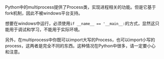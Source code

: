 Python中的multiprocess提供了Process类，实现进程相关的功能。但是它基于fork机制，因此不被windows平台支持。

想要在windows中运行，必须使用`if __name__ == '__main__:`的方式，显然这只能用于调试和学习，不能用于实际环境。

另外，在multiprocess中你既可以import大写的Process，也可以import小写的process，这两者是完全不同的东西。这种情况在Python中很多，请一定要小心和注意。
